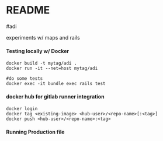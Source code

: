 # README

#adi

experiments w/ maps and rails




#### Testing locally w/ Docker

```
docker build -t mytag/adi .
docker run -it --net=host mytag/adi

#do some tests
docker exec -it bundle exec rails test
```


#### docker hub for gitlab runner integration
```
docker login 
docker tag <existing-image> <hub-user>/<repo-name>[:<tag>]
docker push <hub-user>/<repo-name>:<tag>
```



#### Running Production file
